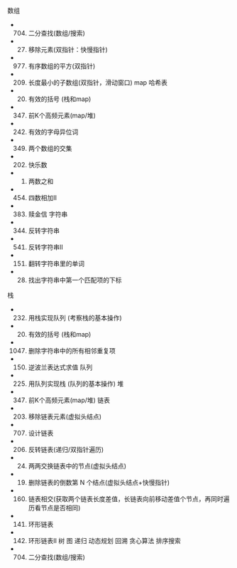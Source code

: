 数组
- 704. 二分查找(数组/搜索)
- 27. 移除元素(双指针：快慢指针)
- 977. 有序数组的平方(双指针)
- 209. 长度最小的子数组(双指针，滑动窗口)
map 哈希表
- 20. 有效的括号 (栈和map)
- 0347. 前K个高频元素(map/堆)
- 242. 有效的字母异位词
- 349. 两个数组的交集
- 202. 快乐数
- 1. 两数之和
- 454. 四数相加II
- 383. 赎金信
字符串
- 344. 反转字符串
- 541. 反转字符串II
- 151. 翻转字符串里的单词
- 28. 找出字符串中第一个匹配项的下标

栈
- 0232. 用栈实现队列 (考察栈的基本操作)
- 20. 有效的括号 (栈和map)
- 1047. 删除字符串中的所有相邻重复项
- 0150. 逆波兰表达式求值
队列
- 225. 用队列实现栈 (队列的基本操作)
堆
- 0347. 前K个高频元素(map/堆)
链表
- 203. 移除链表元素(虚拟头结点)
- 707. 设计链表
- 206. 反转链表(递归/双指针遍历)
- 24. 两两交换链表中的节点(虚拟头结点)
- 19. 删除链表的倒数第 N 个结点(虚拟头结点+快慢指针)
- 160. 链表相交(获取两个链表长度差值，长链表向前移动差值个节点，再同时遍历看节点是否相同)
- 141. 环形链表
- 142. 环形链表II
树
图
递归
动态规划
回溯
贪心算法
排序搜索
- 704. 二分查找(数组/搜索)